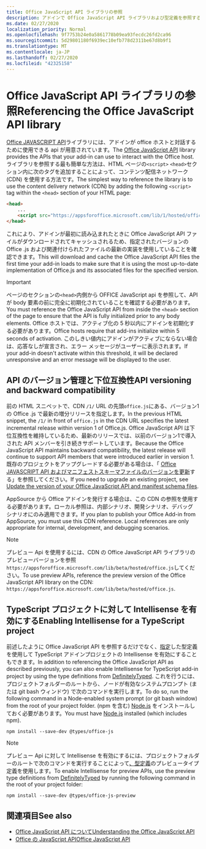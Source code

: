 ```yaml
---
title: Office JavaScript API ライブラリの参照
description: アドインで Office JavaScript API ライブラリおよび型定義を参照する方法について説明します。
ms.date: 02/27/2020
localization_priority: Normal
ms.openlocfilehash: 9f7753b24e0a5861778b09ea93fecdc26fd2ca96
ms.sourcegitcommit: 5d29801180f6939ec10efb778d2311be67d8b9f1
ms.translationtype: MT
ms.contentlocale: ja-JP
ms.lasthandoff: 02/27/2020
ms.locfileid: "42325158"
---
```

# <a name="referencing-the-office-javascript-api-library"></a><span data-ttu-id="5620e-103">Office JavaScript API ライブラリの参照</span><span class="sxs-lookup"><span data-stu-id="5620e-103">Referencing the Office JavaScript API library</span></span>

<span data-ttu-id="5620e-104">[Office JAVASCRIPT API](../reference/javascript-api-for-office.md)ライブラリには、アドインが office ホストと対話するために使用できる api が用意されています。</span><span class="sxs-lookup"><span data-stu-id="5620e-104">The [Office JavaScript API](../reference/javascript-api-for-office.md) library provides the APIs that your add-in can use to interact with the Office host.</span></span> <span data-ttu-id="5620e-105">ライブラリを参照する最も簡単な方法は、HTML ページの`<script>` `<head>`セクション内に次のタグを追加することによって、コンテンツ配信ネットワーク (CDN) を使用する方法です。</span><span class="sxs-lookup"><span data-stu-id="5620e-105">The simplest way to reference the library is to use the content delivery network (CDN) by adding the following `<script>` tag within the `<head>` section of your HTML page:</span></span>  

```html
<head>
    ...
    <script src="https://appsforoffice.microsoft.com/lib/1/hosted/office.js" type="text/javascript"></script>
</head>
```

<span data-ttu-id="5620e-106">これにより、アドインが最初に読み込まれたときに Office JavaScript API ファイルがダウンロードされてキャッシュされるため、指定されたバージョンの Office .js および関連付けられたファイルの最新の実装を使用していることを確認できます。</span><span class="sxs-lookup"><span data-stu-id="5620e-106">This will download and cache the Office JavaScript API files the first time your add-in loads to make sure that it is using the most up-to-date implementation of Office.js and its associated files for the specified version.</span></span>

> [!IMPORTANT]
> <span data-ttu-id="5620e-107">ページのセクションの`<head>`内側から OFFICE JavaScript api を参照して、API が body 要素の前に完全に初期化されていることを確認する必要があります。</span><span class="sxs-lookup"><span data-stu-id="5620e-107">You must reference the Office JavaScript API from inside the `<head>` section of the page to ensure that the API is fully initialized prior to any body elements.</span></span> <span data-ttu-id="5620e-108">Office ホストでは、アクティブ化の 5 秒以内にアドインを初期化する必要があります。</span><span class="sxs-lookup"><span data-stu-id="5620e-108">Office hosts require that add-ins initialize within 5 seconds of activation.</span></span> <span data-ttu-id="5620e-109">このしきい値内にアドインがアクティブにならない場合は、応答なしが宣言され、エラー メッセージがユーザーに表示されます。</span><span class="sxs-lookup"><span data-stu-id="5620e-109">If your add-in doesn't activate within this threshold, it will be declared unresponsive and an error message will be displayed to the user.</span></span>

## <a name="api-versioning-and-backward-compatibility"></a><span data-ttu-id="5620e-110">API のバージョン管理と下位互換性</span><span class="sxs-lookup"><span data-stu-id="5620e-110">API versioning and backward compatibility</span></span>

<span data-ttu-id="5620e-111">前の HTML スニペットで、CDN `/1/` URL の先頭`office.js`にある、バージョン1の Office .js で最新の増分リリースを指定します。</span><span class="sxs-lookup"><span data-stu-id="5620e-111">In the previous HTML snippet, the `/1/` in front of `office.js` in the CDN URL specifies the latest incremental release within version 1 of Office.js.</span></span> <span data-ttu-id="5620e-112">Office JavaScript API は下位互換性を維持しているため、最新のリリースでは、以前のバージョン1で導入された API メンバーを引き続きサポートしています。</span><span class="sxs-lookup"><span data-stu-id="5620e-112">Because the Office JavaScript API maintains backward compatibility, the latest release will continue to support API members that were introduced earlier in version 1.</span></span> <span data-ttu-id="5620e-113">既存のプロジェクトをアップグレードする必要がある場合は、「 [Office JAVASCRIPT API およびマニフェストスキーマファイルのバージョンを更新](update-your-javascript-api-for-office-and-manifest-schema-version.md)する」を参照してください。</span><span class="sxs-lookup"><span data-stu-id="5620e-113">If you need to upgrade an existing project, see [Update the version of your Office JavaScript API and manifest schema files](update-your-javascript-api-for-office-and-manifest-schema-version.md).</span></span> 

<span data-ttu-id="5620e-p104">AppSource から Office アドインを発行する場合は、この CDN の参照を使用する必要があります。ローカル参照は、内部シナリオ、開発シナリオ、デバッグ シナリオにのみ適用できます。</span><span class="sxs-lookup"><span data-stu-id="5620e-p104">If you plan to publish your Office Add-in from AppSource, you must use this CDN reference. Local references are only appropriate for internal, development, and debugging scenarios.</span></span>

> [!NOTE]
> <span data-ttu-id="5620e-116">プレビュー Api を使用するには、CDN の Office JavaScript API ライブラリのプレビューバージョンを参照`https://appsforoffice.microsoft.com/lib/beta/hosted/office.js`してください。</span><span class="sxs-lookup"><span data-stu-id="5620e-116">To use preview APIs, reference the preview version of the Office JavaScript API library on the CDN: `https://appsforoffice.microsoft.com/lib/beta/hosted/office.js`.</span></span>

## <a name="enabling-intellisense-for-a-typescript-project"></a><span data-ttu-id="5620e-117">TypeScript プロジェクトに対して Intellisense を有効にする</span><span class="sxs-lookup"><span data-stu-id="5620e-117">Enabling Intellisense for a TypeScript project</span></span>

<span data-ttu-id="5620e-118">前述したように Office JavaScript API を参照するだけでなく、[指定](https://github.com/DefinitelyTyped/DefinitelyTyped/tree/master/types/office-js)した型定義を使用して TypeScript アドインプロジェクトの Intellisense を有効にすることもできます。</span><span class="sxs-lookup"><span data-stu-id="5620e-118">In addition to referencing the Office JavaScript API as described previously, you can also enable Intellisense for TypeScript add-in project by using the type definitions from [DefinitelyTyped](https://github.com/DefinitelyTyped/DefinitelyTyped/tree/master/types/office-js).</span></span> <span data-ttu-id="5620e-119">これを行うには、プロジェクトフォルダーのルートから、ノードが有効なシステムプロンプト (または git bash ウィンドウ) で次のコマンドを実行します。</span><span class="sxs-lookup"><span data-stu-id="5620e-119">To do so, run the following command in a Node-enabled system prompt (or git bash window) from the root of your project folder.</span></span> <span data-ttu-id="5620e-120">(npm を含む) [Node.js](https://nodejs.org) をインストールしておく必要があります。</span><span class="sxs-lookup"><span data-stu-id="5620e-120">You must have [Node.js](https://nodejs.org) installed (which includes npm).</span></span>

```command&nbsp;line
npm install --save-dev @types/office-js
```

> [!NOTE]
> <span data-ttu-id="5620e-121">プレビュー Api に対して Intellisense を有効にするには、プロジェクトフォルダーのルートで次のコマンドを実行することによって[、型定義](https://github.com/DefinitelyTyped/DefinitelyTyped/tree/master/types/office-js-preview)のプレビュータイプ定義を使用します。</span><span class="sxs-lookup"><span data-stu-id="5620e-121">To enable Intellisense for preview APIs, use the preview type definitions from [DefinitelyTyped](https://github.com/DefinitelyTyped/DefinitelyTyped/tree/master/types/office-js-preview) by running the following command in the root of your project folder:</span></span> 
>
> `npm install --save-dev @types/office-js-preview`

## <a name="see-also"></a><span data-ttu-id="5620e-122">関連項目</span><span class="sxs-lookup"><span data-stu-id="5620e-122">See also</span></span>

- [<span data-ttu-id="5620e-123">Office JavaScript API について</span><span class="sxs-lookup"><span data-stu-id="5620e-123">Understanding the Office JavaScript API</span></span>](understanding-the-javascript-api-for-office.md)
- [<span data-ttu-id="5620e-124">Office の JavaScript API</span><span class="sxs-lookup"><span data-stu-id="5620e-124">Office JavaScript API</span></span>](/office/dev/add-ins/reference/javascript-api-for-office)
